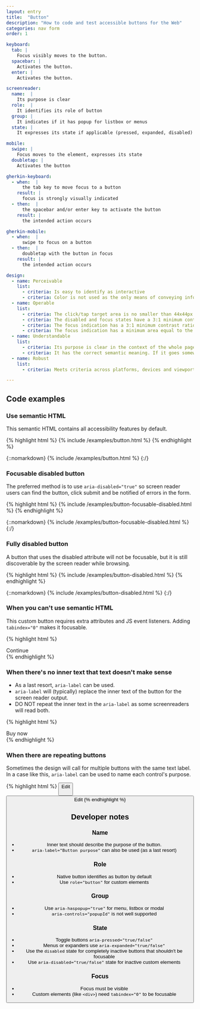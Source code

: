 ```yaml
---
layout: entry
title:  "Button"
description: "How to code and test accessible buttons for the Web"
categories: nav form
order: 1

keyboard:
  tab: |
    Focus visibly moves to the button.
  spacebar: |
    Activates the button.
  enter: |
    Activates the button.

screenreader:
  name:  |
    Its purpose is clear
  role:  |
    It identifies its role of button
  group: |
    It indicates if it has popup for listbox or menus
  state: |
    It expresses its state if applicable (pressed, expanded, disabled)

mobile:
  swipe: |
    Focus moves to the element, expresses its state
  doubletap: |
    Activates the button

gherkin-keyboard: 
  - when:  |
      the tab key to move focus to a button
    result: |
      focus is strongly visually indicated
  - then:  |
      the spacebar and/or enter key to activate the button
    result: |
      the intended action occurs

gherkin-mobile:
  - when:  |
      swipe to focus on a button
  - then:  |
      doubletap with the button in focus
    result: |
      the intended action occurs

design:
  - name: Perceivable
    list:
      - criteria: Is easy to identify as interactive
      - criteria: Color is not used as the only means of conveying information (error, success, pressed, etc)
  - name: Operable
    list:
      - criteria: The click/tap target area is no smaller than 44x44px
      - criteria: The disabled and focus states have a 3:1 minimum contrast ratio against default
      - criteria: The focus indication has a 3:1 minimum contrast ratio against adjacent elements
      - criteria: The focus indication has a minimum area equal to the width of the element and 2px in height
  - name: Understandable
    list:
      - criteria: Its purpose is clear in the context of the whole page
      - criteria: It has the correct semantic meaning. If it goes somewhere, it’s a link (that can look like a button). If it does something, it’s a button (that can look like a link)
  - name: Robust
    list:
      - criteria: Meets criteria across platforms, devices and viewports

---
```


## Code examples

### Use semantic HTML
This semantic HTML contains all accessibility features by default.

{% highlight html %}
{% include /examples/button.html %}
{% endhighlight %}

{::nomarkdown}
<example>
{% include /examples/button.html %}
</example>
{:/}

### Focusable disabled button

The preferred method is to use `aria-disabled="true"` so screen reader users can find the button, click submit and be notified of errors in the form.

{% highlight html %}
{% include /examples/button-focusable-disabled.html %}
{% endhighlight %}

{::nomarkdown}
<example>
{% include /examples/button-focusable-disabled.html %}
</example>
{:/}

### Fully disabled button

A button that uses the disabled attribute will not be focusable, but it is still discoverable by the screen reader while browsing.

{% highlight html %}
{% include /examples/button-disabled.html %}
{% endhighlight %}

{::nomarkdown}
<example>
{% include /examples/button-disabled.html %}
</example>
{:/}

### When you can't use semantic HTML

This custom button requires extra attributes and JS event listeners. Adding `tabindex="0"` makes it focusable.

{% highlight html %}
<div role="button" tabindex="0">
  Continue
</div>
{% endhighlight %}

### When there's no inner text that text doesn't make sense

- As a last resort, `aria-label` can be used.
- `aria-label` will (typically) replace the inner text of the button for the screen reader output.
- DO NOT repeat the inner text in the `aria-label` as some screenreaders will read both.

{% highlight html %}
<div role="button" tabindex="0" aria-label="Continue">
  <!-- icon but no text -->
</div>

<div role="button" tabindex="0" aria-label="Add iPhone 17 to cart">
  Buy now <!-- Ambiguous text doesn't describe the intent -->
</div>
{% endhighlight %}


### When there are repeating buttons

Sometimes the design will call for multiple buttons with the same text label. In a case like this, `aria-label` can be used to name each control's purpose.

{% highlight html %}
<button aria-label="Edit payment date">
  Edit
</div>
<button aria-label="Edit payment amount">
  Edit
</div>
{% endhighlight %}

## Developer notes

### Name
- Inner text should describe the purpose of the button.
- `aria-label="Button purpose"` can also be used (as a last resort)

### Role
- Native button identifies as button by default
- Use `role="button"` for custom elements

### Group
- Use `aria-haspopup="true"` for menu, listbox or modal
- `aria-controls="popupId"` is not well supported

### State
- Toggle buttons `aria-pressed="true/false"`
- Menus or expanders use `aria-expanded="true/false"` 
- Use the `disabled` state for completely inactive buttons that shouldn't be focusable
- Use `aria-disabled="true/false"` state for inactive custom elements 

### Focus
- Focus must be visible
- Custom elements (like `<div>`) need `tabindex="0"` to be focusable
